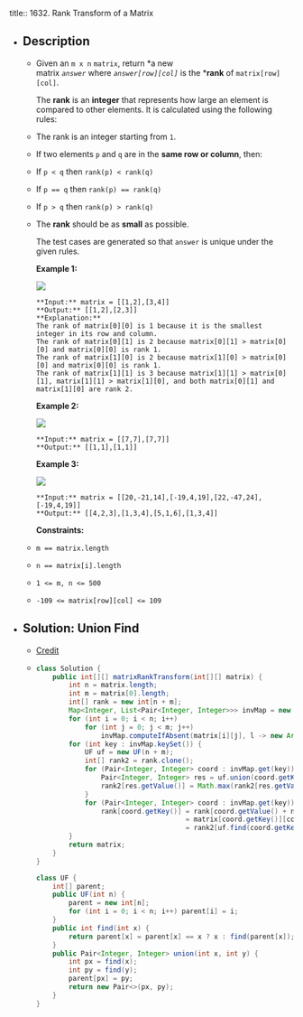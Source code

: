 title:: 1632. Rank Transform of a Matrix

- ## Description
	- Given an `m x n` `matrix`, return *a new matrix *`answer`* where *`answer[row][col]`* is the ***rank** of `matrix[row][col]`.
	  
	  The **rank** is an **integer** that represents how large an element is compared to other elements. It is calculated using the following rules:
	- The rank is an integer starting from `1`.
	- If two elements `p` and `q` are in the **same row or column**, then:
	- If `p < q` then `rank(p) < rank(q)`
	- If `p == q` then `rank(p) == rank(q)`
	- If `p > q` then `rank(p) > rank(q)`
	- The **rank** should be as **small** as possible.
	  
	  The test cases are generated so that `answer` is unique under the given rules.
	  
	  
	  
	  **Example 1:**
	  
	  ![](https://assets.leetcode.com/uploads/2020/10/18/rank1.jpg)
	  
	  ```
	  **Input:** matrix = [[1,2],[3,4]]
	  **Output:** [[1,2],[2,3]]
	  **Explanation:**
	  The rank of matrix[0][0] is 1 because it is the smallest integer in its row and column.
	  The rank of matrix[0][1] is 2 because matrix[0][1] > matrix[0][0] and matrix[0][0] is rank 1.
	  The rank of matrix[1][0] is 2 because matrix[1][0] > matrix[0][0] and matrix[0][0] is rank 1.
	  The rank of matrix[1][1] is 3 because matrix[1][1] > matrix[0][1], matrix[1][1] > matrix[1][0], and both matrix[0][1] and matrix[1][0] are rank 2.
	  ```
	  
	  **Example 2:**
	  
	  ![](https://assets.leetcode.com/uploads/2020/10/18/rank2.jpg)
	  
	  ```
	  **Input:** matrix = [[7,7],[7,7]]
	  **Output:** [[1,1],[1,1]]
	  ```
	  
	  **Example 3:**
	  
	  ![](https://assets.leetcode.com/uploads/2020/10/18/rank3.jpg)
	  
	  ```
	  **Input:** matrix = [[20,-21,14],[-19,4,19],[22,-47,24],[-19,4,19]]
	  **Output:** [[4,2,3],[1,3,4],[5,1,6],[1,3,4]]
	  ```
	  
	  
	  
	  **Constraints:**
	- `m == matrix.length`
	- `n == matrix[i].length`
	- `1 <= m, n <= 500`
	- `-109 <= matrix[row][col] <= 109`
- ## Solution: Union Find
	- [Credit](https://leetcode.com/problems/rank-transform-of-a-matrix/discuss/909142/Python-Union-Find/744436)
	- ```java
	  class Solution {
	      public int[][] matrixRankTransform(int[][] matrix) {
	          int n = matrix.length;
	          int m = matrix[0].length;
	          int[] rank = new int[n + m];
	          Map<Integer, List<Pair<Integer, Integer>>> invMap = new TreeMap<>();
	          for (int i = 0; i < n; i++)
	              for (int j = 0; j < m; j++)
	                  invMap.computeIfAbsent(matrix[i][j], l -> new ArrayList<>()).add(new Pair<>(i, j));
	          for (int key : invMap.keySet()) {
	              UF uf = new UF(n + m);
	              int[] rank2 = rank.clone();
	              for (Pair<Integer, Integer> coord : invMap.get(key)) {
	                  Pair<Integer, Integer> res = uf.union(coord.getKey(), coord.getValue() + n);
	                  rank2[res.getValue()] = Math.max(rank2[res.getValue()], rank2[res.getKey()]);
	              }
	              for (Pair<Integer, Integer> coord : invMap.get(key))
	                  rank[coord.getKey()] = rank[coord.getValue() + n] 
	                                       = matrix[coord.getKey()][coord.getValue()] 
	                                       = rank2[uf.find(coord.getKey())] + 1;
	          }
	          return matrix;
	      }
	  }
	  
	  class UF {
	      int[] parent;
	      public UF(int n) {
	          parent = new int[n];
	          for (int i = 0; i < n; i++) parent[i] = i;
	      }
	      public int find(int x) {
	          return parent[x] = parent[x] == x ? x : find(parent[x]);
	      }
	      public Pair<Integer, Integer> union(int x, int y) {
	          int px = find(x);
	          int py = find(y);
	          parent[px] = py;
	          return new Pair<>(px, py);
	      }
	  }
	  ```